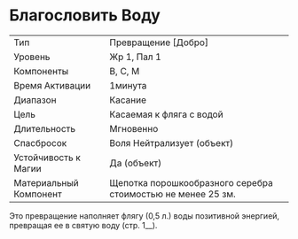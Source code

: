 
# Благословить Воду

| | |
|---|---|
|Тип|Превращение [Добро]|
|Уровень| Жр 1, Пал 1|
|Компоненты| В, С, М|
|Время Активации| 1минута|
|Диапазон| Касание|
|Цель| Касаемая к фляга с водой|
|Длительность| Мгновенно|
|Спасбросок| Воля Нейтрализует (объект)|
|Устойчивость к Магии| Да (объект)|
|Материальный Компонент| Щепотка порошкообразного серебра стоимостью не менее 25 зм.|

Это превращение наполняет флягу (0,5
л.) воды позитивной энергией, превращая ее в святую воду (стр. 1__).
